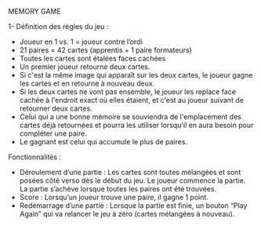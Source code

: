 MEMORY GAME

1- Définition des règles du jeu :

- Joueur en 1 vs. 1 = joueur contre l’ordi
- 21 paires = 42 cartes (apprentis + 1  paire formateurs)
- Toutes les cartes sont étalées faces cachées
- Un premier joueur retourne deux cartes. 
- Si c'est la même image qui apparaît sur les deux cartes, le joueur gagne les cartes et en retourne à nouveau deux.
- Si les deux cartes ne vont pas ensemble, le joueur les replace face cachée à l'endroit exact où elles étaient, et c'est au joueur suivant de retourner deux cartes.
- Celui qui a une bonne mémoire se souviendra de l'emplacement des cartes déjà retournées et pourra les utiliser lorsqu'il en aura besoin pour compléter une paire.
- Le gagnant est celui qui accumule le plus de paires.


Fonctionnalités :

- Déroulement d’une partie : Les cartes sont toutes mélangées et sont posées côté verso dès le début du jeu. Le joueur commence la partie. La partie s’achève lorsque toutes les paires ont été trouvées. 
- Score : Lorsqu’un joueur trouve une paire, il gagne 1 point. 
- Redémarrage d’une partie : Lorsque la partie est finie, un bouton “Play Again” qui va relancer le jeu à zéro (cartes mélangées à nouveau).
